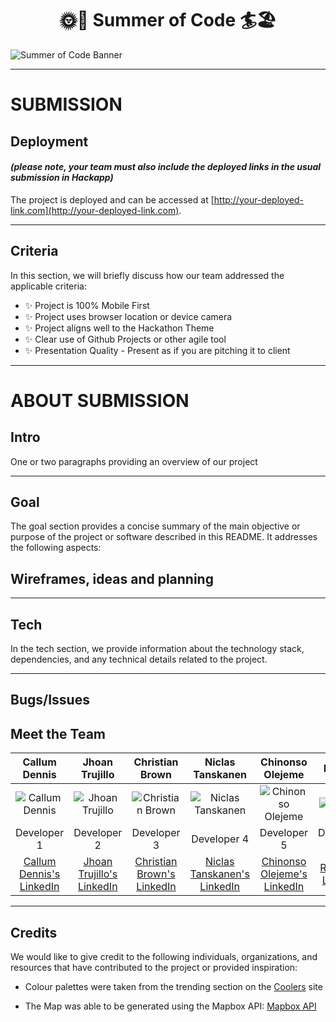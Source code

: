 <h1 align="center"><strong>🌞🚵 Summer of Code 🏄🏖️</strong>

</h1>


![Summer of Code Banner](https://res.cloudinary.com/djdefbnij/image/upload/v1688114955/Summer_2_owummy.png)

---

# SUBMISSION
## Deployment
#### _(please note, your team must also include the deployed links in the usual submission in Hackapp)_
The project is deployed and can be accessed at [http://your-deployed-link.com](http://your-deployed-link.com).

---

## Criteria
In this section, we will briefly discuss how our team addressed the applicable criteria:

- ✨ Project is 100% Mobile First
- ✨ Project uses browser location or device camera
- ✨ Project aligns well to the Hackathon Theme
- ✨ Clear use of Github Projects or other agile tool
- ✨ Presentation Quality - Present as if you are pitching it to client

---

# ABOUT SUBMISSION
## Intro
One or two paragraphs providing an overview of our project

---

## Goal
The goal section provides a concise summary of the main objective or purpose of the project or software described in this README. It addresses the following aspects:


## Wireframes, ideas and planning

---

## Tech
In the tech section, we provide information about the technology stack, dependencies, and any technical details related to the project.

---

## Bugs/Issues



## Meet the Team

| Callum Dennis | Jhoan Trujillo | Christian Brown | Niclas Tanskanen | Chinonso Olejeme | Richard  |
| :---: | :---: | :---: | :---: | :---: | :---: |
| ![Callum Dennis](https://ca.slack-edge.com/T0L30B202-U03SRDH32SF-af021d3d5f5a-512) | ![Jhoan Trujillo](https://ca.slack-edge.com/T0L30B202-U058Y63AY9F-a234b1fddb8d-512) | ![Christian Brown](https://ca.slack-edge.com/T0L30B202-U030WF45NKV-1720b6f59b47-512) | ![Niclas Tanskanen](https://ca.slack-edge.com/T0L30B202-U03M22KFF46-11a1d1b943cd-512) | ![Chinonso Olejeme](https://ca.slack-edge.com/T0L30B202-U01S0DB71H8-6119c0e594c3-512) | ![Richard](https://ca.slack-edge.com/T0L30B202-U052XP2E44E-g0ee8c19061e-512) |
| Developer 1 | Developer 2 | Developer 3 | Developer 4 | Developer 5 | Developer 6 |
| [Callum Dennis's LinkedIn](https://www.linkedin.com/in/callum-dennis-ireland/) | [Jhoan Trujillo's LinkedIn](https://www.linkedin.com/in/jhoan-trujillo-92b03517b/) | [ Christian Brown's LinkedIn](https://www.linkedin.com/in/christian-brown-ba7741171/) | [Niclas Tanskanen's LinkedIn](https://www.linkedin.com/in/niclastanskanen/) | [Chinonso Olejeme's LinkedIn](https://www.linkedin.com/in/olejeme/) | [Richard's LinkedIn](#) |


--- 

## Credits
We would like to give credit to the following individuals, organizations, and resources that have contributed to the project or provided inspiration:

- Colour palettes were taken from the trending section on the [Coolers](https://coolors.co/palette/000000-14213d-fca311-e5e5e5-ffffff) site

- The Map was able to be generated using the Mapbox API: [Mapbox API](https://docs.mapbox.com/mapbox-gl-js/example/custom-marker-icons/)